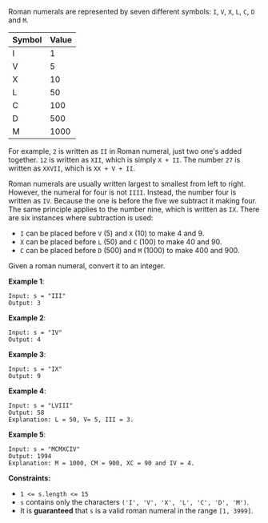 Roman numerals are represented by seven different symbols: `I`, `V`, `X`, `L`, `C`, `D` and `M`.

Symbol | Value
------ | ----
I|1
V|5
X|10
L|50
C|100
D|500
M|1000

For example, `2` is written as `II` in Roman numeral, just two one's added together. `12` is written as `XII`, which is simply `X + II`. The number `27` is written as `XXVII`, which is `XX + V + II`.

Roman numerals are usually written largest to smallest from left to right. However, the numeral for four is not `IIII`. Instead, the number four is written as `IV`. Because the one is before the five we subtract it making four. The same principle applies to the number nine, which is written as `IX`. There are six instances where subtraction is used:

* `I` can be placed before `V` (5) and `X` (10) to make 4 and 9. 
* `X` can be placed before `L` (50) and `C` (100) to make 40 and 90. 
* `C` can be placed before `D` (500) and `M` (1000) to make 400 and 900.

Given a roman numeral, convert it to an integer.

 

**Example 1**:
```
Input: s = "III"
Output: 3

```
**Example 2**:
```
Input: s = "IV"
Output: 4
```
**Example 3**:
```
Input: s = "IX"
Output: 9
```
**Example 4**:
```
Input: s = "LVIII"
Output: 58
Explanation: L = 50, V= 5, III = 3.
```
**Example 5**:
```
Input: s = "MCMXCIV"
Output: 1994
Explanation: M = 1000, CM = 900, XC = 90 and IV = 4.
``` 

**Constraints:**

* `1 <= s.length <= 15`
* `s` contains only the characters `('I', 'V', 'X', 'L', 'C', 'D', 'M')`.
* It is **guaranteed** that `s` is a valid roman numeral in the range `[1, 3999]`.